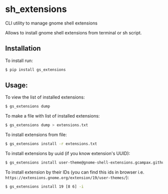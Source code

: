 # sh_extensions

CLI utility to manage gnome shell extensions

Allows to install gnome shell extensions from terminal or sh script.

## Installation

To install run:

```bash
$ pip install gs_extensions
```

## Usage:

To view the list of installed extensions:

```bash
$ gs_extensions dump
```

To make a file with list of installed extensions:

```bash
$ gs_extensions dump > extensions.txt
```

To install extensions from file:

```bash
$ gs_extensions install -r extensions.txt
```

To install extensions by uuid (if you know extension's UUID):

```bash
$ gs_extensions install user-theme@gnome-shell-extensions.gcampax.github.com [places-menu@gnome-shell-extensions.gcampax.github.com caffeine@patapon.info]
```

To install extension by their IDs (you can find this ids in browser i.e. `https://extensions.gnome.org/extension/19/user-themes/`):

```bash
$ gs_extensions install 19 [8 6] -i
```
